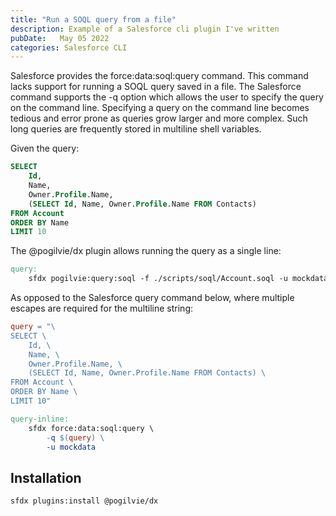 ```yaml
---
title: "Run a SOQL query from a file"
description: Example of a Salesforce cli plugin I've written
pubDate:   May 05 2022
categories: Salesforce CLI
---
```


Salesforce provides the force:data:soql:query command.  This command lacks
support for running a SOQL query saved in a file.  The Salesforce
command supports the -q option which allows the user to specify the query
on the command line.  Specifying a query on the command line becomes tedious and
error prone as queries grow larger and more complex.  Such long queries are frequently stored in multiline shell variables.

Given the query:

```SQL
SELECT 
    Id, 
    Name,
    Owner.Profile.Name,
    (SELECT Id, Name, Owner.Profile.Name FROM Contacts)
FROM Account
ORDER BY Name
LIMIT 10

```

The @pogilvie/dx plugin allows running the query as a single line:

```Makefile
query:
	sfdx pogilvie:query:soql -f ./scripts/soql/Account.soql -u mockdata 
```

As opposed to the Salesforce query command below, where multiple escapes are required for the multiline string:

```Makefile
query = "\
SELECT \
    Id, \
    Name, \
    Owner.Profile.Name, \
    (SELECT Id, Name, Owner.Profile.Name FROM Contacts) \
FROM Account \
ORDER BY Name \
LIMIT 10"

query-inline:
	sfdx force:data:soql:query \
		-q $(query) \
		-u mockdata
```

## Installation
`sfdx plugins:install @pogilvie/dx`
